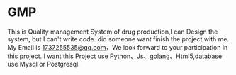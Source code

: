 # GMP
This is Quality management System of drug production,I can Design the system, but I can't write code. did someone want finish the project with me. My Email is 1737255535@qq.com，We look forward to your participation in this project. I want this Project use Python、Js、golang、Html5,database use Mysql or Postgresql.
